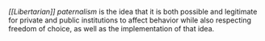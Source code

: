*[[Libertarian]] paternalism* is the idea that it is both possible and legitimate for private and public institutions to affect behavior while also respecting freedom of choice, as well as the implementation of that idea.

